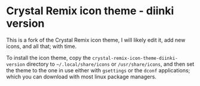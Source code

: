 # Crystal Remix icon theme - diinki version

This is a fork of the Crystal Remix icon theme, I will likely edit it, add new icons, and all that; with time.

To install the icon theme, copy the `crystal-remix-icon-theme-diinki-version` directory to `~/.local/share/icons` or `/usr/share/icons`,
and then set the theme to the one in use either with `gsettings` or the `dconf` applications; which you can download with most linux package managers.
